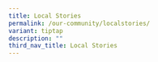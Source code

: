 ```yaml
---
title: Local Stories
permalink: /our-community/localstories/
variant: tiptap
description: ""
third_nav_title: Local Stories
---
```

